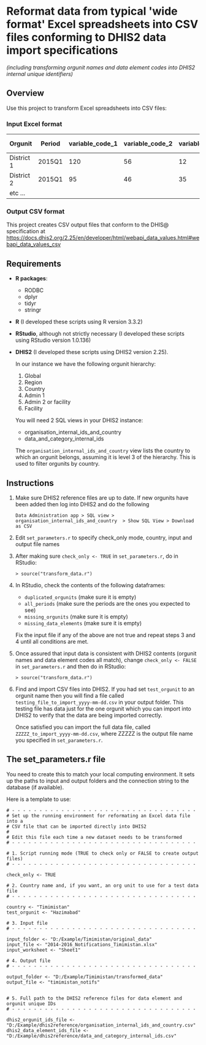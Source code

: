 # Reformat data from typical 'wide format' Excel spreadsheets into CSV files conforming to DHIS2 data import specifications
*(including transforming orgunit names and data element codes into DHIS2 internal unique identifiers)*

## Overview

Use this project to transform Excel spreadsheets into CSV files:

### Input Excel format

Orgunit | Period | variable_code_1 |  variable_code_2 |  variable_code_3 | etc ... |
------- | ------ | --------------- | ---------------- | ---------------- | ------- | 
District 1 | 2015Q1 | 120 | 56 | 12 | etc ... 
District 2 | 2015Q1 | 95 | 46 | 35 | etc ... 
etc ... |  |  |  |  | 

### Output CSV format 

This project creates CSV output files that conform to the DHIS@ specification at https://docs.dhis2.org/2.25/en/developer/html/webapi_data_values.html#webapi_data_values_csv 


## Requirements

* **R packages**:
    * RODBC
    * dplyr
    * tidyr
    * stringr

* **R** (I developed these scripts using R version 3.3.2)

* **RStudio**, although not strictly necessary (I developed these scripts using RStudio version 1.0.136)

* **DHIS2** (I developed these scripts using DHIS2 version 2.25). 
    
    In our instance we have the following orgunit hierarchy:
    
    1. Global
    2. Region
    3. Country
    4. Admin 1
    5. Admin 2 or facility
    6. Facility
    
    You will need 2 SQL views in your DHIS2 instance:

    * organisation_internal_ids_and_country
    * data_and_category_internal_ids

    The `organisation_internal_ids_and_country` view lists the country to which an orgunit belongs, assuming it is level 3 of the hierarchy. This is used to filter orgunits by country.

## Instructions

1. Make sure DHIS2 reference files are up to date. If new orgunits have been added then log into DHIS2 and do the following

    `Data Administration app > SQL view > organisation_internal_ids_and_country  > Show SQL View > Download as CSV`
    
2. Edit `set_parameters.r` to specify check_only mode, country, input and output file names

3. After making sure `check_only <- TRUE` in `set_parameters.r`, do in RStudio:

    `> source("transform_data.r")`

4. In RStudio, check the contents of the following dataframes:

    * `duplicated_orgunits`   (make sure it is empty)
    * `all_periods`  (make sure the periods are the ones you expected to see)
    * `missing_orgunits`    (make sure it is empty)
    * `missing_data_elements` (make sure it is empty)

    Fix the input file if any of the above are not true and repeat steps 3 and 4 until all conditions are met.
    
5. Once assured that input data is consistent with DHIS2 contents (orgunit names and data element codes all match), change `check_only <- FALSE` in `set_parameters.r` and then do in RStudio:

    `> source("transform_data.r")`
    
6. Find and import CSV files into DHIS2. If you had set `test_orgunit` to an orgunit name then you will find a file called `testing_file_to_import_yyyy-mm-dd.csv` in your output folder. This testing file has data just for the one orgunit which you can import into DHIS2 to verify that the data are being imported correctly. 

    Once satisfied you can import the full data file, called `ZZZZZ_to_import_yyyy-mm-dd.csv`, where ZZZZZ is the output file name you specified in `set_parameters.r`.


## The set_parameters.r file

You need to create this to match your local computing environment. It sets up the paths to input and output folders and the connection string to the database (if available).

Here is a template to use:

```
# - - - - - - - - - - - - - - - - - - - - - - - - - - - - - - - - - -
# Set up the running environment for reformating an Excel data file into a
# CSV file that can be imported directly into DHIS2
#
# Edit this file each time a new dataset needs to be transformed
# - - - - - - - - - - - - - - - - - - - - - - - - - - - - - - - - - -

# 1. Script running mode (TRUE to check only or FALSE to create output files)
# - - - - - - - - - - - - - - - - - - - - - - - - - - - - - - - - - -

check_only <- TRUE

# 2. Country name and, if you want, an org unit to use for a test data file
# - - - - - - - - - - - - - - - - - - - - - - - - - - - - - - - - - -

country <- "Timimistan"
test_orgunit <- "Hazimabad"

# 3. Input file
# - - - - - - - - - - - - - - - - - - - - - - - - - - - - - - - - - -

input_folder <- "D:/Example/Timimistan/original_data"
input_file <- "2014-2016_Notifications_Timimistan.xlsx"
input_worksheet <- "Sheet1"

# 4. Output file
# - - - - - - - - - - - - - - - - - - - - - - - - - - - - - - - - - -

output_folder <- "D:/Example/Timimistan/transformed_data"
output_file <- "timimistan_notifs"


# 5. Full path to the DHIS2 reference files for data element and orgunit unique IDs
# - - - - - - - - - - - - - - - - - - - - - - - - - - - - - - - - - -

dhis2_orgunit_ids_file <- "D:/Example/dhis2reference/organisation_internal_ids_and_country.csv"
dhis2_data_element_ids_file <- "D:/Example/dhis2reference/data_and_category_internal_ids.csv"
```



